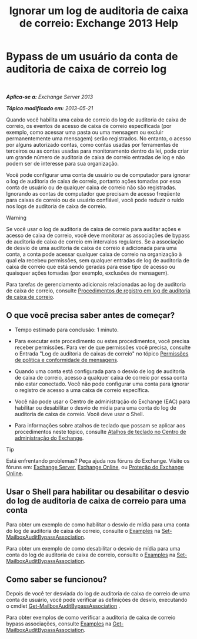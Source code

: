 ﻿---
title: 'Ignorar um log de auditoria de caixa de correio: Exchange 2013 Help'
TOCTitle: Bypass de um usuário da conta de auditoria de caixa de correio log
ms:assetid: 98a87071-fe31-4b67-beb8-a73799e54df2
ms:mtpsurl: https://technet.microsoft.com/pt-br/library/Ff461934(v=EXCHG.150)
ms:contentKeyID: 50486241
ms.date: 05/22/2018
mtps_version: v=EXCHG.150
ms.translationtype: MT
---

# Bypass de um usuário da conta de auditoria de caixa de correio log

 

_**Aplica-se a:** Exchange Server 2013_

_**Tópico modificado em:** 2013-05-21_

Quando você habilita uma caixa de correio do log de auditoria de caixa de correio, os eventos de acesso de caixa de correio especificada (por exemplo, como acessar uma pasta ou uma mensagem ou excluir permanentemente uma mensagem) serão registrados. No entanto, o acesso por alguns autorizado contas, como contas usadas por ferramentas de terceiros ou as contas usadas para monitoramento dentro da lei, pode criar um grande número de auditoria de caixa de correio entradas de log e não podem ser de interesse para sua organização.

Você pode configurar uma conta de usuário ou de computador para ignorar o log de auditoria de caixa de correio, portanto ações tomadas por essa conta de usuário ou de qualquer caixa de correio não são registradas. Ignorando as contas de computador que precisam de acesso freqüente para caixas de correio ou de usuário confiável, você pode reduzir o ruído nos logs de auditoria de caixa de correio.


> [!WARNING]
> Se você usar o log de auditoria de caixa de correio para auditar ações e acesso de caixa de correio, você deve monitorar as associações de bypass de auditoria de caixa de correio em intervalos regulares. Se a associação de desvio de uma auditoria de caixa de correio é adicionada para uma conta, a conta pode acessar qualquer caixa de correio na organização à qual ela recebeu permissões, sem qualquer entradas de log de auditoria de caixa de correio que está sendo geradas para esse tipo de acesso ou quaisquer ações tomadas (por exemplo, exclusões de mensagem).



Para tarefas de gerenciamento adicionais relacionadas ao log de auditoria de caixa de correio, consulte [Procedimentos de registro em log de auditoria de caixa de correio](mailbox-audit-logging-procedures-exchange-2013-help.md).

## O que você precisa saber antes de começar?

  - Tempo estimado para conclusão: 1 minuto.

  - Para executar este procedimento ou estes procedimentos, você precisa receber permissões. Para ver de que permissões você precisa, consulte o Entrada "Log de auditoria de caixas de correio" no tópico [Permissões de política e conformidade de mensagens](messaging-policy-and-compliance-permissions-exchange-2013-help.md).

  - Quando uma conta está configurada para o desvio de log de auditoria de caixa de correio, acesso a qualquer caixa de correio por essa conta não estar conectado. Você não pode configurar uma conta para ignorar o registro de acesso a uma caixa de correio específica.

  - Você não pode usar o Centro de administração do Exchange (EAC) para habilitar ou desabilitar o desvio de mídia para uma conta do log de auditoria de caixa de correio. Você deve usar o Shell.

  - Para informações sobre atalhos de teclado que possam se aplicar aos procedimentos neste tópico, consulte [Atalhos de teclado no Centro de administração do Exchange](keyboard-shortcuts-in-the-exchange-admin-center-exchange-online-protection-help.md).


> [!TIP]
> Está enfrentando problemas? Peça ajuda nos fóruns do Exchange. Visite os fóruns em: <A href="https://go.microsoft.com/fwlink/p/?linkid=60612">Exchange Server</A>, <A href="https://go.microsoft.com/fwlink/p/?linkid=267542">Exchange Online</A>, ou <A href="https://go.microsoft.com/fwlink/p/?linkid=285351">Proteção do Exchange Online</A>.



## Usar o Shell para habilitar ou desabilitar o desvio do log de auditoria de caixa de correio para uma conta

Para obter um exemplo de como habilitar o desvio de mídia para uma conta do log de auditoria de caixa de correio, consulte o [Examples](https://technet.microsoft.com/pt-br/ff696758\(exchg.150\)#examples) na [Set-MailboxAuditBypassAssociation](https://technet.microsoft.com/pt-br/library/ff696758\(v=exchg.150\)).

Para obter um exemplo de como desabilitar o desvio de mídia para uma conta do log de auditoria de caixa de correio, consulte o [Examples](https://technet.microsoft.com/pt-br/ff696758\(exchg.150\)#examples) na [Set-MailboxAuditBypassAssociation](https://technet.microsoft.com/pt-br/library/ff696758\(v=exchg.150\)).

## Como saber se funcionou?

Depois de você ter desviada do log de auditoria de caixa de correio de uma conta de usuário, você pode verificar as definições de desvio, executando o cmdlet [Get-MailboxAuditBypassAssociation](https://technet.microsoft.com/pt-br/library/ff696741\(v=exchg.150\)) .

Para obter exemplos de como verificar a auditoria de caixa de correio bypass associações, consulte [Examples](https://technet.microsoft.com/pt-br/ff696741\(exchg.150\)#examples) na [Get-MailboxAuditBypassAssociation](https://technet.microsoft.com/pt-br/library/ff696741\(v=exchg.150\)).

